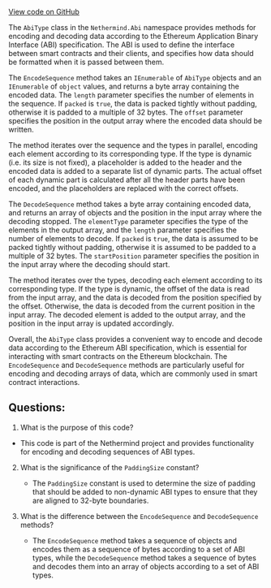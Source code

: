 [View code on GitHub](https://github.com/nethermindeth/nethermind/Nethermind.Abi/AbiType.Sequence.cs)

The `AbiType` class in the `Nethermind.Abi` namespace provides methods for encoding and decoding data according to the Ethereum Application Binary Interface (ABI) specification. The ABI is used to define the interface between smart contracts and their clients, and specifies how data should be formatted when it is passed between them.

The `EncodeSequence` method takes an `IEnumerable` of `AbiType` objects and an `IEnumerable` of `object` values, and returns a byte array containing the encoded data. The `length` parameter specifies the number of elements in the sequence. If `packed` is `true`, the data is packed tightly without padding, otherwise it is padded to a multiple of 32 bytes. The `offset` parameter specifies the position in the output array where the encoded data should be written.

The method iterates over the sequence and the types in parallel, encoding each element according to its corresponding type. If the type is dynamic (i.e. its size is not fixed), a placeholder is added to the header and the encoded data is added to a separate list of dynamic parts. The actual offset of each dynamic part is calculated after all the header parts have been encoded, and the placeholders are replaced with the correct offsets.

The `DecodeSequence` method takes a byte array containing encoded data, and returns an array of objects and the position in the input array where the decoding stopped. The `elementType` parameter specifies the type of the elements in the output array, and the `length` parameter specifies the number of elements to decode. If `packed` is `true`, the data is assumed to be packed tightly without padding, otherwise it is assumed to be padded to a multiple of 32 bytes. The `startPosition` parameter specifies the position in the input array where the decoding should start.

The method iterates over the types, decoding each element according to its corresponding type. If the type is dynamic, the offset of the data is read from the input array, and the data is decoded from the position specified by the offset. Otherwise, the data is decoded from the current position in the input array. The decoded element is added to the output array, and the position in the input array is updated accordingly.

Overall, the `AbiType` class provides a convenient way to encode and decode data according to the Ethereum ABI specification, which is essential for interacting with smart contracts on the Ethereum blockchain. The `EncodeSequence` and `DecodeSequence` methods are particularly useful for encoding and decoding arrays of data, which are commonly used in smart contract interactions.
## Questions: 
 1. What is the purpose of this code?
   - This code is part of the Nethermind project and provides functionality for encoding and decoding sequences of ABI types.

2. What is the significance of the `PaddingSize` constant?
   - The `PaddingSize` constant is used to determine the size of padding that should be added to non-dynamic ABI types to ensure that they are aligned to 32-byte boundaries.

3. What is the difference between the `EncodeSequence` and `DecodeSequence` methods?
   - The `EncodeSequence` method takes a sequence of objects and encodes them as a sequence of bytes according to a set of ABI types, while the `DecodeSequence` method takes a sequence of bytes and decodes them into an array of objects according to a set of ABI types.